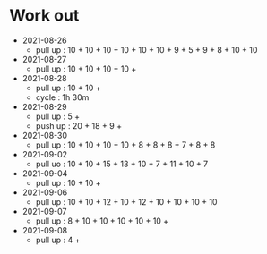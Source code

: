 # Work out

- 2021-08-26
  - pull up : 10 + 10 + 10 + 10 + 10 + 10 + 9 + 5 + 9 + 8 + 10 + 10
- 2021-08-27
  - pull up : 10 + 10 + 10 + 10 + 
- 2021-08-28
  - pull up : 10 + 10 + 
  - cycle : 1h 30m
- 2021-08-29
  - pull up : 5 + 
  - push up : 20 + 18 + 9 + 
- 2021-08-30
  - pull up : 10 + 10 + 10 + 10 + 8 + 8 + 8 + 7 + 8 + 8
- 2021-09-02
  - pull uo : 10 + 10 + 15 + 13 + 10 + 7 + 11 + 10 + 7
- 2021-09-04
  - pull up : 10 + 10 + 
- 2021-09-06
  - pull up : 10 + 10 + 12 + 10 + 12 + 10 + 10 + 10 + 10
- 2021-09-07
  - pull up : 8 + 10 + 10 + 10 + 10 + 10 + 
- 2021-09-08
  - pull up : 4 + 